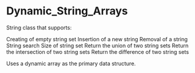 # Dynamic_String_Arrays
String class that supports:

Creating of empty string set
Insertion of a new string
Removal of a string
String search
Size of string set
Return the union of two string sets
Return the intersection of two string sets
Return the difference of two string sets

Uses a dynamic array as the primary data structure.
